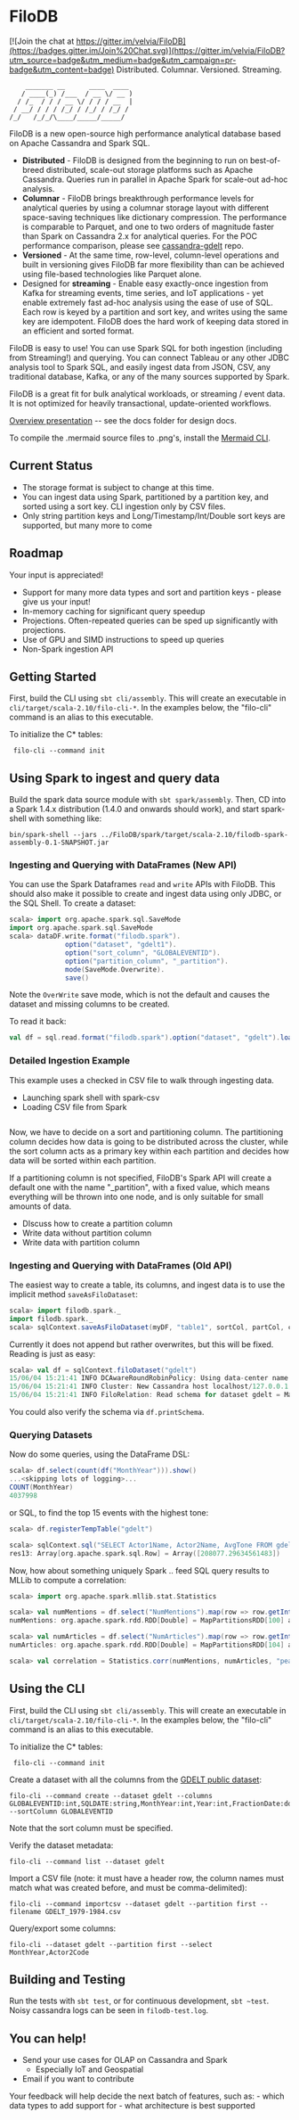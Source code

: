 # FiloDB

[![Join the chat at https://gitter.im/velvia/FiloDB](https://badges.gitter.im/Join%20Chat.svg)](https://gitter.im/velvia/FiloDB?utm_source=badge&utm_medium=badge&utm_campaign=pr-badge&utm_content=badge)
Distributed.  Columnar.  Versioned.  Streaming.

```
    _______ __      ____  ____ 
   / ____(_) /___  / __ \/ __ )
  / /_  / / / __ \/ / / / __  |
 / __/ / / / /_/ / /_/ / /_/ / 
/_/   /_/_/\____/_____/_____/  
```

FiloDB is a new open-source high performance analytical database based on Apache Cassandra and Spark SQL.

* **Distributed** - FiloDB is designed from the beginning to run on best-of-breed distributed, scale-out storage platforms such as Apache Cassandra.  Queries run in parallel in Apache Spark for scale-out ad-hoc analysis.
* **Columnar** - FiloDB brings breakthrough performance levels for analytical queries by using a columnar storage layout with different space-saving techniques like dictionary compression.  The performance is comparable to Parquet, and one to two orders of magnitude faster than Spark on Cassandra 2.x for analytical queries.  For the POC performance comparison, please see [cassandra-gdelt](http://github.com/velvia/cassandra-gdelt) repo.
* **Versioned** - At the same time, row-level, column-level operations and built in versioning gives FiloDB far more flexibility than can be achieved using file-based technologies like Parquet alone.
* Designed for **streaming** - Enable easy exactly-once ingestion from Kafka for streaming events, time series, and IoT applications - yet enable extremely fast ad-hoc analysis using the ease of use of SQL.  Each row is keyed by a partition and sort key, and writes using the same key are idempotent.  FiloDB does the hard work of keeping data stored in an efficient and sorted format.

FiloDB is easy to use!  You can use Spark SQL for both ingestion (including from Streaming!) and querying.  You can connect Tableau or any other JDBC analysis tool to Spark SQL, and easily ingest data from JSON, CSV, any traditional database, Kafka, or any of the many sources supported by Spark.

FiloDB is a great fit for bulk analytical workloads, or streaming /  event data.  It is not optimized for heavily transactional, update-oriented workflows.

[Overview presentation](http://velvia.github.io/presentations/2014-filodb/#/) -- see the docs folder for design docs.

To compile the .mermaid source files to .png's, install the [Mermaid CLI](http://knsv.github.io/mermaid/mermaidCLI.html).

## Current Status

* The storage format is subject to change at this time.
* You can ingest data using Spark, partitioned by a partition key, and sorted using a sort key.  CLI ingestion only by CSV files.
* Only string partition keys and Long/Timestamp/Int/Double sort keys are supported, but many more to come

## Roadmap

Your input is appreciated!

* Support for many more data types and sort and partition keys - please give us your input!
* In-memory caching for significant query speedup
* Projections.  Often-repeated queries can be sped up significantly with projections.
* Use of GPU and SIMD instructions to speed up queries
* Non-Spark ingestion API

## Getting Started

First, build the CLI using `sbt cli/assembly`.  This will create an executable in `cli/target/scala-2.10/filo-cli-*`.  In the examples below, the "filo-cli" command is an alias to this executable.

To initialize the C* tables:

     filo-cli --command init

## Using Spark to ingest and query data

Build the spark data source module with `sbt spark/assembly`.  Then, CD into a Spark 1.4.x distribution (1.4.0 and onwards should work), and start spark-shell with something like:

```
bin/spark-shell --jars ../FiloDB/spark/target/scala-2.10/filodb-spark-assembly-0.1-SNAPSHOT.jar
```

### Ingesting and Querying with DataFrames (New API)

You can use the Spark Dataframes `read` and `write` APIs with FiloDB.  This should also make it possible to create and ingest data using only JDBC, or the SQL Shell.  To create a dataset:

```scala
scala> import org.apache.spark.sql.SaveMode
import org.apache.spark.sql.SaveMode
scala> dataDF.write.format("filodb.spark").
              option("dataset", "gdelt1").
              option("sort_column", "GLOBALEVENTID").
              option("partition_column", "_partition").
              mode(SaveMode.Overwrite).
              save()
```

Note the `OverWrite` save mode, which is not the default and causes the dataset and missing columns to be created.

To read it back:

```scala
val df = sql.read.format("filodb.spark").option("dataset", "gdelt").load()
```

### Detailed Ingestion Example

This example uses a checked in CSV file to walk through ingesting data.

- Launching spark shell with spark-csv
- Loading CSV file from Spark

```scala
```

Now, we have to decide on a sort and partitioning column.  The partitioning column decides how data is going to be distributed across the cluster, while the sort column acts as a primary key within each partition and decides how data will be sorted within each partition.

If a partitioning column is not specified, FiloDB's Spark API will create a default one with the name "_partition", with a fixed value, which means everything will be thrown into one node, and is only suitable for small amounts of data.

- DIscuss how to create a partition column
- Write data without partition column
- Write data with partition column

### Ingesting and Querying with DataFrames (Old API)

The easiest way to create a table, its columns, and ingest data is to use the implicit method `saveAsFiloDataset`:

```scala
scala> import filodb.spark._
import filodb.spark._
scala> sqlContext.saveAsFiloDataset(myDF, "table1", sortCol, partCol, createDataset=true)
```

Currently it does not append but rather overwrites, but this will be fixed.
Reading is just as easy:

```scala
scala> val df = sqlContext.filoDataset("gdelt")
15/06/04 15:21:41 INFO DCAwareRoundRobinPolicy: Using data-center name 'datacenter1' for DCAwareRoundRobinPolicy (if this is incorrect, please provide the correct datacenter name with DCAwareRoundRobinPolicy constructor)
15/06/04 15:21:41 INFO Cluster: New Cassandra host localhost/127.0.0.1:9042 added
15/06/04 15:21:41 INFO FiloRelation: Read schema for dataset gdelt = Map(ActionGeo_CountryCode -> Column(ActionGeo_CountryCode,gdelt,0,StringColumn,FiloSerializer,false,false), Actor1Geo_FullName -> Column(Actor1Geo_FullName,gdelt,0,StringColumn,FiloSerializer,false,false), Actor2Name -> Column(Actor2Name,gdelt,0,StringColumn,FiloSerializer,false,false), ActionGeo_ADM1Code -> Column(ActionGeo_ADM1Code,gdelt,0,StringColumn,FiloSerializer,false,false), Actor2CountryCode -> Column(Actor2CountryCode,gdelt,0,StringColumn,FiloSerializer,fals...
```

You could also verify the schema via `df.printSchema`.

### Querying Datasets

Now do some queries, using the DataFrame DSL:

```scala
scala> df.select(count(df("MonthYear"))).show()
...<skipping lots of logging>...
COUNT(MonthYear)
4037998
```

or SQL, to find the top 15 events with the highest tone:

```scala
scala> df.registerTempTable("gdelt")

scala> sqlContext.sql("SELECT Actor1Name, Actor2Name, AvgTone FROM gdelt ORDER BY AvgTone DESC LIMIT 15").collect()
res13: Array[org.apache.spark.sql.Row] = Array([208077.29634561483])
```

Now, how about something uniquely Spark .. feed SQL query results to MLLib to compute a correlation:

```scala
scala> import org.apache.spark.mllib.stat.Statistics

scala> val numMentions = df.select("NumMentions").map(row => row.getInt(0).toDouble)
numMentions: org.apache.spark.rdd.RDD[Double] = MapPartitionsRDD[100] at map at DataFrame.scala:848

scala> val numArticles = df.select("NumArticles").map(row => row.getInt(0).toDouble)
numArticles: org.apache.spark.rdd.RDD[Double] = MapPartitionsRDD[104] at map at DataFrame.scala:848

scala> val correlation = Statistics.corr(numMentions, numArticles, "pearson")
```

## Using the CLI

First, build the CLI using `sbt cli/assembly`.  This will create an executable in `cli/target/scala-2.10/filo-cli-*`.  In the examples below, the "filo-cli" command is an alias to this executable.

To initialize the C* tables:

     filo-cli --command init

Create a dataset with all the columns from the [GDELT public dataset](http://data.gdeltproject.org/documentation/GDELT-Data_Format_Codebook.pdf):

```
filo-cli --command create --dataset gdelt --columns GLOBALEVENTID:int,SQLDATE:string,MonthYear:int,Year:int,FractionDate:double,Actor1Code:string,Actor1Name:string,Actor1CountryCode:string,Actor1KnownGroupCode:string,Actor1EthnicCode:string,Actor1Religion1Code:string,Actor1Religion2Code:string,Actor1Type1Code:string,Actor1Type2Code:string,Actor1Type3Code:string,Actor2Code:string,Actor2Name:string,Actor2CountryCode:string,Actor2KnownGroupCode:string,Actor2EthnicCode:string,Actor2Religion1Code:string,Actor2Religion2Code:string,Actor2Type1Code:string,Actor2Type2Code:string,Actor2Type3Code:string,IsRootEvent:int,EventCode:string,EventBaseCode:string,EventRootCode:string,QuadClass:int,GoldsteinScale:double,NumMentions:int,NumSources:int,NumArticles:int,AvgTone:double,Actor1Geo_Type:int,Actor1Geo_FullName:string,Actor1Geo_CountryCode:string,Actor1Geo_ADM1Code:string,Actor1Geo_Lat:double,Actor1Geo_Long:double,Actor1Geo_FeatureID:int,Actor2Geo_Type:int,Actor2Geo_FullName:string,Actor2Geo_CountryCode:string,Actor2Geo_ADM1Code:string,Actor2Geo_Lat:double,Actor2Geo_Long:double,Actor2Geo_FeatureID:int,ActionGeo_Type:int,ActionGeo_FullName:string,ActionGeo_CountryCode:string,ActionGeo_ADM1Code:string,ActionGeo_Lat:double,ActionGeo_Long:double,ActionGeo_FeatureID:int,DATEADDED:string,Actor1Geo_FullLocation:string,Actor2Geo_FullLocation:string,ActionGeo_FullLocation:string --sortColumn GLOBALEVENTID
```

Note that the sort column must be specified.

Verify the dataset metadata:

```
filo-cli --command list --dataset gdelt
```

Import a CSV file (note: it must have a header row, the column names must match what was created before, and must be comma-delimited):

```
filo-cli --command importcsv --dataset gdelt --partition first --filename GDELT_1979-1984.csv
```

Query/export some columns:

```
filo-cli --dataset gdelt --partition first --select MonthYear,Actor2Code
```

## Building and Testing

Run the tests with `sbt test`, or for continuous development, `sbt ~test`.  Noisy cassandra logs can be seen in `filodb-test.log`.

## You can help!

- Send your use cases for OLAP on Cassandra and Spark
    + Especially IoT and Geospatial
- Email if you want to contribute

Your feedback will help decide the next batch of features, such as:
    - which data types to add support for
    - what architecture is best supported

